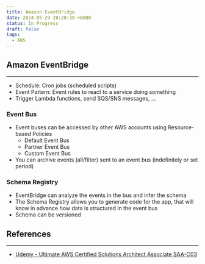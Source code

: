 ```yaml
---
title: Amazon EventBridge
date: 2024-05-29 20:20:39 +0800
status: In Progress
draft: false
tags:
  - AWS
---
```

## Amazon EventBridge
---
- Schedule: Cron jobs (scheduled scripts)
- Event Pattern: Event rules to react to a service doing something
- Trigger Lambda functions, send SQS/SNS messages, ...

### Event Bus
- Event buses can be accessed by other AWS accounts using Resource-based Policies
	- Default Event Bus
	- Partner Event Bus
	- Custom Event Bus
- You can archive events (all/filter) sent to an event bus (indefinitely or set period)

### Schema Registry
- EventBridge can analyze the events in the bus and infer the schema
- The Schema Registry allows you to generate code for the app, that will know in advance how data is structured in the event bus
- Schema can be versioned

## References
---
- [Udemy - Ultimate AWS Certified Solutions Architect Associate SAA-C03](https://www.udemy.com/course/aws-certified-solutions-architect-associate-saa-c03)
